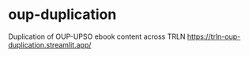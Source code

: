 # oup-duplication
Duplication of OUP-UPSO ebook content across TRLN
https://trln-oup-duplication.streamlit.app/

